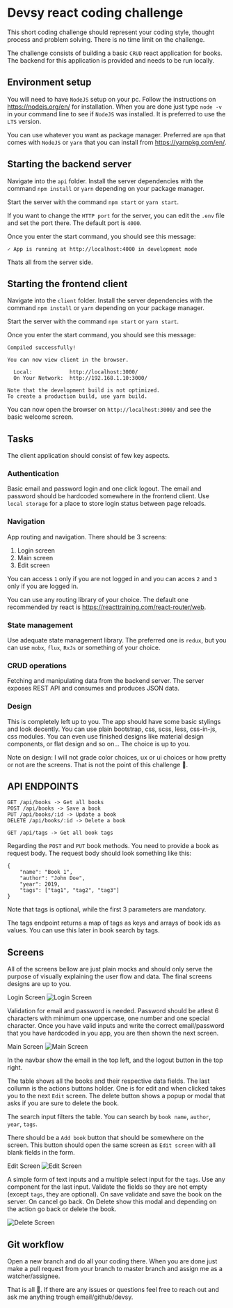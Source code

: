 # Devsy react coding challenge

This short coding challenge should represent your coding style, thought process and problem solving. There is no time limit on the challenge.

The challenge consists of building a basic `CRUD` react application for books.
The backend for this application is provided and needs to be run locally.

## Environment setup
You will need to have `NodeJS` setup on your pc. Follow the instructions on https://nodejs.org/en/ for installation.
When you are done just type `node -v` in your command line to see if `NodeJS` was installed. It is preferred to use the `LTS`
version.

You can use whatever you want as package manager. Preferred are `npm` that comes with `NodeJS` or `yarn` that you can install from https://yarnpkg.com/en/.

## Starting the backend server

Navigate into the `api` folder. Install the server dependencies with the command `npm install` or `yarn` depending on your package manager.

Start the server with the command `npm start` or `yarn start`.

If you want to change the `HTTP port` for the server, you can edit the `.env` file and set the port there. The default port is `4000`.

Once you enter the start command, you should see this message:

```
✓ App is running at http://localhost:4000 in development mode
```

Thats all from the server side.

## Starting the frontend client

Navigate into the `client` folder. Install the server dependencies with the command `npm install` or `yarn` depending on your package manager.

Start the server with the command `npm start` or `yarn start`.

Once you enter the start command, you should see this message:

```
Compiled successfully!

You can now view client in the browser.

  Local:            http://localhost:3000/
  On Your Network:  http://192.168.1.10:3000/

Note that the development build is not optimized.
To create a production build, use yarn build.
```

You can now open the browser on `http://localhost:3000/` and see the basic welcome screen.


## Tasks

The client application should consist of few key aspects.

### Authentication

Basic email and password login and one click logout.
The email and password should be hardcoded somewhere in the frontend client. Use `local storage` for a place to store login status between page reloads.

### Navigation

App routing and navigation. There should be 3 screens:

1. Login screen
2. Main screen 
3. Edit screen

You can access `1` only if you are not logged in and you can acces `2` and  `3` only if you are logged in.

You can use any routing library of your choice. The default one recommended by react is https://reacttraining.com/react-router/web.

### State management

Use adequate state management library.
The preferred one is `redux`, but you can use `mobx`, `flux`, `RxJs` or something of your choice.

### CRUD operations

Fetching and manipulating data from the backend server. The server exposes REST API and consumes and produces JSON data.

### Design

This is completely left up to you. The app should have some basic stylings and look decently. You can use plain bootstrap, css, scss, less, css-in-js, css modules. You can even use finished designs like material design components, or flat design and so on... The choice is up to you.

Note on design: I will not grade color choices, ux or ui choices or how pretty or not are the screens. That is not the point of this challenge 🙂.


## API ENDPOINTS

```
GET /api/books -> Get all books
POST /api/books -> Save a book
PUT /api/books/:id -> Update a book
DELETE /api/books/:id -> Delete a book

GET /api/tags -> Get all book tags
```
Regarding the `POST` and `PUT` book methods. You need to provide a book as request body. The request body should look something like this:
```
{
	"name": "Book 1",
	"author": "John Doe",
	"year": 2019,
	"tags": ["tag1", "tag2", "tag3"]
}
```
Note that tags is optional, while the first 3 parameters are mandatory.

The tags endpoint returns a map of tags as keys and arrays of book ids as values. You can use this later in book search by tags.

## Screens

All of the screens bellow are just plain mocks and should only serve the purpose of visually explaining the user flow and data.
The final screens designs are up to you.

Login Screen
![Login Screen](readme_assets/Login.jpg)

Validation for email and password is needed.
Password should be atlest 6 characters with minimum one uppercase, one number and one special character. Once you have valid inputs and write the correct email/password that you have hardcoded in you app, you are then shown the next screen.

Main Screen
![Main Screen](readme_assets/Dashboard.jpg)

In the navbar show the email in the top left, and the logout button in the top right.

The table shows all the books and their respective data fields. The last collumn is the actions buttons holder. One is for edit and when clicked takes you to the next `Edit` screen. The delete button shows a popup or modal that asks if you are sure to delete the book.

The search input filters the table. You can search by `book name`, `author`, `year`, `tags`.

There should be a `Add book` button that should be somewhere on the screen. This button should open the same screen as `Edit screen` with all blank fields in the form.

Edit Screen
![Edit Screen](readme_assets/Edit.jpg)

A simple form of text inputs and a multiple select input for the `tags`. Use any component for the last input. Validate the fields so they are not empty (except `tags`, they are optional). On save validate and save the book on the server.
On cancel go back. On Delete show this modal and depending on the action go back or delete the book.

![Delete Screen](readme_assets/Delete.jpg)


## Git workflow

Open a new branch and do all your coding there.
When you are done just make a pull request from your branch to master branch and assign me as a watcher/assignee.

That is all 🙂. 
If there are any issues or questions feel free to reach out and ask me anything trough email/github/devsy. 
